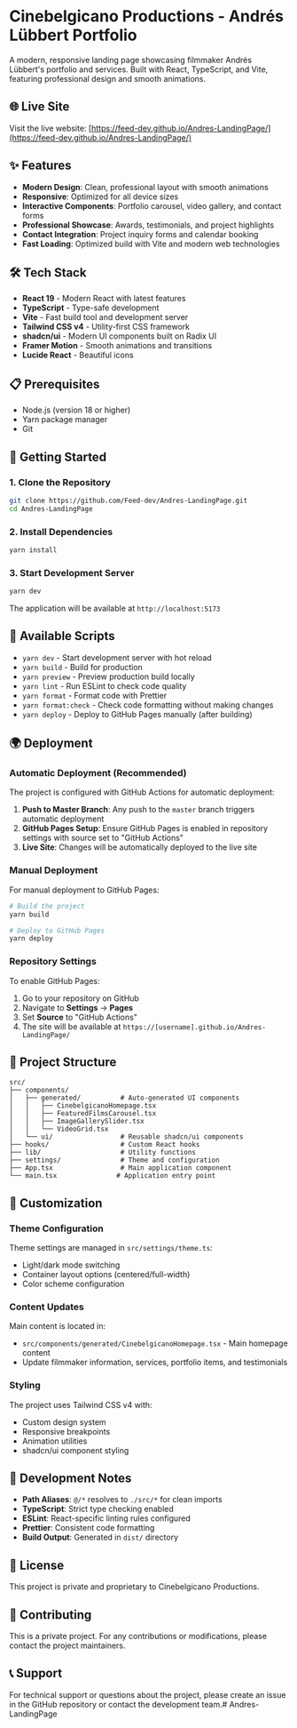 # Cinebelgicano Productions - Andrés Lübbert Portfolio

A modern, responsive landing page showcasing filmmaker Andrés Lübbert's portfolio and services. Built with React, TypeScript, and Vite, featuring professional design and smooth animations.

## 🌐 Live Site

Visit the live website: [https://feed-dev.github.io/Andres-LandingPage/](https://feed-dev.github.io/Andres-LandingPage/)

## ✨ Features

- **Modern Design**: Clean, professional layout with smooth animations
- **Responsive**: Optimized for all device sizes
- **Interactive Components**: Portfolio carousel, video gallery, and contact forms
- **Professional Showcase**: Awards, testimonials, and project highlights
- **Contact Integration**: Project inquiry forms and calendar booking
- **Fast Loading**: Optimized build with Vite and modern web technologies

## 🛠️ Tech Stack

- **React 19** - Modern React with latest features
- **TypeScript** - Type-safe development
- **Vite** - Fast build tool and development server
- **Tailwind CSS v4** - Utility-first CSS framework
- **shadcn/ui** - Modern UI components built on Radix UI
- **Framer Motion** - Smooth animations and transitions
- **Lucide React** - Beautiful icons

## 📋 Prerequisites

- Node.js (version 18 or higher)
- Yarn package manager
- Git

## 🚀 Getting Started

### 1. Clone the Repository

```bash
git clone https://github.com/Feed-dev/Andres-LandingPage.git
cd Andres-LandingPage
```

### 2. Install Dependencies

```bash
yarn install
```

### 3. Start Development Server

```bash
yarn dev
```

The application will be available at `http://localhost:5173`

## 📝 Available Scripts

- `yarn dev` - Start development server with hot reload
- `yarn build` - Build for production
- `yarn preview` - Preview production build locally
- `yarn lint` - Run ESLint to check code quality
- `yarn format` - Format code with Prettier
- `yarn format:check` - Check code formatting without making changes
- `yarn deploy` - Deploy to GitHub Pages manually (after building)

## 🌍 Deployment

### Automatic Deployment (Recommended)

The project is configured with GitHub Actions for automatic deployment:

1. **Push to Master Branch**: Any push to the `master` branch triggers automatic deployment
2. **GitHub Pages Setup**: Ensure GitHub Pages is enabled in repository settings with source set to "GitHub Actions"
3. **Live Site**: Changes will be automatically deployed to the live site

### Manual Deployment

For manual deployment to GitHub Pages:

```bash
# Build the project
yarn build

# Deploy to GitHub Pages
yarn deploy
```

### Repository Settings

To enable GitHub Pages:

1. Go to your repository on GitHub
2. Navigate to **Settings** → **Pages**
3. Set **Source** to "GitHub Actions"
4. The site will be available at `https://[username].github.io/Andres-LandingPage/`

## 📁 Project Structure

```
src/
├── components/
│   ├── generated/          # Auto-generated UI components
│   │   ├── CinebelgicanoHomepage.tsx
│   │   ├── FeaturedFilmsCarousel.tsx
│   │   ├── ImageGallerySlider.tsx
│   │   └── VideoGrid.tsx
│   └── ui/                 # Reusable shadcn/ui components
├── hooks/                  # Custom React hooks
├── lib/                    # Utility functions
├── settings/               # Theme and configuration
├── App.tsx                 # Main application component
└── main.tsx               # Application entry point
```

## 🎨 Customization

### Theme Configuration

Theme settings are managed in `src/settings/theme.ts`:

- Light/dark mode switching
- Container layout options (centered/full-width)
- Color scheme configuration

### Content Updates

Main content is located in:
- `src/components/generated/CinebelgicanoHomepage.tsx` - Main homepage content
- Update filmmaker information, services, portfolio items, and testimonials

### Styling

The project uses Tailwind CSS v4 with:
- Custom design system
- Responsive breakpoints
- Animation utilities
- shadcn/ui component styling

## 🔧 Development Notes

- **Path Aliases**: `@/*` resolves to `./src/*` for clean imports
- **TypeScript**: Strict type checking enabled
- **ESLint**: React-specific linting rules configured
- **Prettier**: Consistent code formatting
- **Build Output**: Generated in `dist/` directory

## 📄 License

This project is private and proprietary to Cinebelgicano Productions.

## 🤝 Contributing

This is a private project. For any contributions or modifications, please contact the project maintainers.

## 📞 Support

For technical support or questions about the project, please create an issue in the GitHub repository or contact the development team.#   A n d r e s - L a n d i n g P a g e  
 